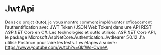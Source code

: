 # JwtApi

Dans ce projet (tuto), je vous montre comment implémenter efficacement l’authentification avec JWT Token (JSON Web Token) dans une API REST ASP.NET Core en C#.
Les technologies et outils utilisés: ASP.NET Core API, le package Microsoft.AspNetCore.Authentication.JwtBearer 5.0.12
J'ai utilisé Postman pour faire les tests.
Les étapes à suivre : https://www.youtube.com/watch?v=GkfWs-CwneA
